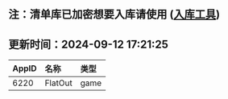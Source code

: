 ## 注：清单库已加密想要入库请使用 ([入库工具](https://github.com/BlankTMing/ManifestAutoUpdate/releases))

## 更新时间：2024-09-12 17:21:25
| AppID | 名称 | 类型  |
| :-------------------- | :----------------------------- | :----------- |
| 6220 | FlatOut| game |
